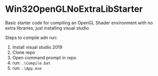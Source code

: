 # Win32OpenGLNoExtraLibStarter
Basic starter code for compiling an OpenGL Shader environment with no extra libraries, just installing visual studio

Steps to compile adn run:
1) Install visual studio 2019
2) Clone repo
3) Open command prompt in repo
4) run: `.\Compile.bat`
5) run: `.\App.exe`
